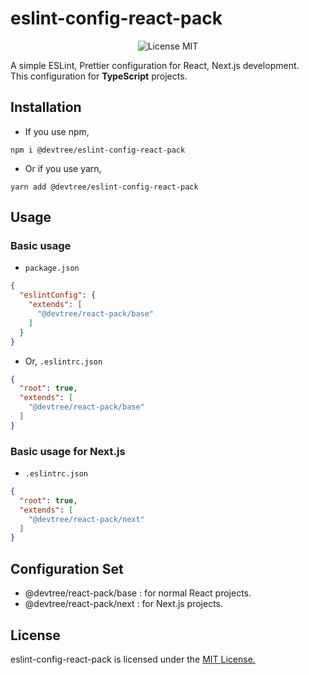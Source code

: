# eslint-config-react-pack

<p align="center">
  <img src="https://img.shields.io/github/license/tetritz/devtree?style=for-the-badge" alt="License MIT">
</p>

A simple ESLint, Prettier configuration for React, Next.js development.\
This configuration for <b>TypeScript</b> projects.

## Installation
- If you use npm,
```shell script
npm i @devtree/eslint-config-react-pack
```

- Or if you use yarn,
```shell script
yarn add @devtree/eslint-config-react-pack
```

## Usage

### Basic usage
- `package.json`
```json
{
  "eslintConfig": {
    "extends": [
      "@devtree/react-pack/base"
    ]
  }
} 
```

- Or, `.eslintrc.json`
```json
{
  "root": true,
  "extends": [
    "@devtree/react-pack/base"
  ]
}
```

### Basic usage for Next.js
- `.eslintrc.json`
```json
{
  "root": true,
  "extends": [
    "@devtree/react-pack/next"
  ]
}
```

## Configuration Set

- @devtree/react-pack/base : for normal React projects.
- @devtree/react-pack/next : for Next.js projects.

## License

eslint-config-react-pack is licensed under the [MIT License.](https://github.com/tetritz/devtree/blob/main/LICENSE)

